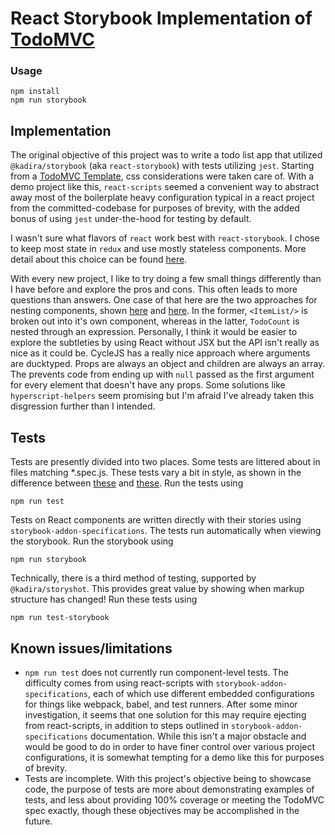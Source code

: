 # React Storybook Implementation of [TodoMVC](http://todomvc.com)

### Usage
```
npm install
npm run storybook
```

## Implementation
The original objective of this project was to write a todo list app that utilized `@kadira/storybook` (aka `react-storybook`) with tests utilizing `jest`. Starting from a [TodoMVC Template](https://github.com/tastejs/todomvc-app-template), css considerations were taken care of. With a demo project like this, `react-scripts` seemed a convenient way to abstract away most of the boilerplate heavy configuration typical in a react project from the committed-codebase for purposes of brevity, with the added bonus of using `jest` under-the-hood for testing by default.

I wasn't sure what flavors of `react` work best with `react-storybook`. I chose to keep most state in `redux` and use mostly stateless components. More detail about this choice can be found [here](src/components/index.jsx).

With every new project, I like to try doing a few small things differently than I have before and explore the pros and cons. This often leads to more questions than answers. One case of that here are the two approaches for nesting components, shown [here](src/components/Body.jsx) and [here](src/components/Footer.jsx). In the former, `<ItemList/>` is broken out into it's own component, whereas in the latter, `TodoCount` is nested through an expression. Personally, I think it would be easier to explore the subtleties by using React without JSX but the API isn't really as nice as it could be. CycleJS has a really nice approach where arguments are ducktyped. Props are always an object and children are always an array. The prevents code from ending up with `null` passed as the first argument for every element that doesn't have any props. Some solutions like `hyperscript-helpers` seem promising but I'm afraid I've already taken this disgression further than I intended.

## Tests
Tests are presently divided into two places. Some tests are littered about in files matching *.spec.js. These tests vary a bit in style, as shown in the difference between [these](src/reducers/items.spec.js) and [these](src/reducers/items2.spec.js). Run the tests using
```
npm run test
```
Tests on React components are written directly with their stories using `storybook-addon-specifications`. The tests run automatically when viewing the storybook. Run the storybook using
```
npm run storybook
```
Technically, there is a third method of testing, supported by `@kadira/storyshot`. This provides great value by showing when markup structure has changed! Run these tests using
```
npm run test-storybook
```

## Known issues/limitations
- `npm run test` does not currently run component-level tests. The difficulty comes from using react-scripts with `storybook-addon-specifications`, each of which use different embedded configurations for things like webpack, babel, and test runners. After some minor investigation, it seems that one solution for this may require ejecting from react-scripts, in addition to steps outlined in `storybook-addon-specifications` documentation. While this isn't a major obstacle and would be good to do in order to have finer control over various project configurations, it is somewhat tempting for a demo like this for purposes of brevity.
- Tests are incomplete. With this project's objective being to showcase code, the purpose of tests are more about demonstrating examples of tests, and less about providing 100% coverage or meeting the TodoMVC spec exactly, though these objectives may be accomplished in the future.
